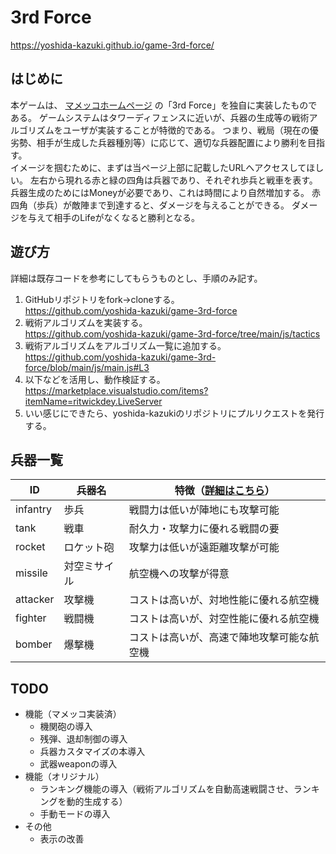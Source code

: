 # 3rd Force

https://yoshida-kazuki.github.io/game-3rd-force/

## はじめに

本ゲームは、 [マメッコホームページ](http://mamecco.es.land.to/) の「3rd Force」を独自に実装したものである。
ゲームシステムはタワーディフェンスに近いが、兵器の生成等の戦術アルゴリズムをユーザが実装することが特徴的である。
つまり、戦局（現在の優劣勢、相手が生成した兵器種別等）に応じて、適切な兵器配置により勝利を目指す。
<br>
イメージを掴むために、まずは当ページ上部に記載したURLへアクセスしてほしい。
左右から現れる赤と緑の四角は兵器であり、それぞれ歩兵と戦車を表す。
兵器生成のためにはMoneyが必要であり、これは時間により自然増加する。
赤四角（歩兵）が敵陣まで到達すると、ダメージを与えることができる。
ダメージを与えて相手のLifeがなくなると勝利となる。
<br>

## 遊び方

詳細は既存コードを参考にしてもらうものとし、手順のみ記す。

1. GitHubリポジトリをfork→cloneする。<br>
   https://github.com/yoshida-kazuki/game-3rd-force
2. 戦術アルゴリズムを実装する。<br>
   https://github.com/yoshida-kazuki/game-3rd-force/tree/main/js/tactics
3. 戦術アルゴリズムをアルゴリズム一覧に追加する。<br>
   https://github.com/yoshida-kazuki/game-3rd-force/blob/main/js/main.js#L3
4. 以下などを活用し、動作検証する。<br>
   https://marketplace.visualstudio.com/items?itemName=ritwickdey.LiveServer
5. いい感じにできたら、yoshida-kazukiのリポジトリにプルリクエストを発行する。

## 兵器一覧

| ID       | 兵器名       | 特徴（[詳細はこちら](https://github.com/yoshida-kazuki/game-3rd-force/blob/main/js/main.js#L5)） |
| --       | --          | -- |
| infantry | 歩兵         | 戦闘力は低いが陣地にも攻撃可能 |
| tank     | 戦車         | 耐久力・攻撃力に優れる戦闘の要 |
| rocket   | ロケット砲   | 攻撃力は低いが遠距離攻撃が可能 |
| missile  | 対空ミサイル | 航空機への攻撃が得意 |
| attacker | 攻撃機       | コストは高いが、対地性能に優れる航空機 |
| fighter  | 戦闘機       | コストは高いが、対空性能に優れる航空機 |
| bomber   | 爆撃機       | コストは高いが、高速で陣地攻撃可能な航空機 |

## TODO

* 機能（マメッコ実装済）
    * 機関砲の導入
    * 残弾、退却制御の導入
    * 兵器カスタマイズの本導入
    * 武器weaponの導入
* 機能（オリジナル）
    * ランキング機能の導入（戦術アルゴリズムを自動高速戦闘させ、ランキングを動的生成する）
    * 手動モードの導入
* その他
    * 表示の改善